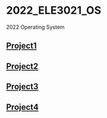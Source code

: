 # 2022_ELE3021_OS
2022 Operating System

## [Project1](https://github.com/san9w9n/2022_ELE3021_OS/blob/master/report/OS_project01_2018008877.pdf)

## [Project2](https://github.com/san9w9n/2022_ELE3021_OS/blob/master/report/OS_project02_2018008877.pdf)

## [Project3](https://github.com/san9w9n/2022_ELE3021_OS/blob/master/report/OS_project03_2018008877.pdf)

## [Project4](https://github.com/san9w9n/2022_ELE3021_OS/blob/master/report/OS_project04_2018008877.pdf)
